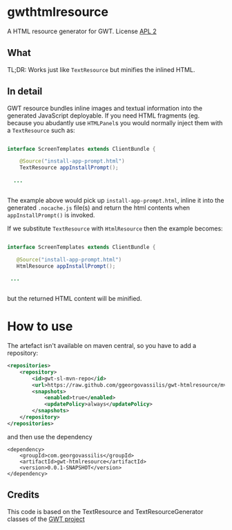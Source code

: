 # gwthtmlresource

A HTML resource generator for GWT. License [APL 2](LICENSE)

## What

TL;DR: Works just like `TextResource` but minifies the inlined HTML.

## In detail

GWT resource bundles inline images and textual information into the generated JavaScript deployable. If you need HTML fragments (eg. because you abudantly use `HTMLPanel`s you would normally inject them with a `TextResource` such as:
```java

interface ScreenTemplates extends ClientBundle {

	@Source("install-app-prompt.html")
	TextResource appInstallPrompt();
  
  ...
  
  ```
  
 The example above would pick up `install-app-prompt.html`, inline it into the generated `.nocache.js` file(s) and return the html contents when `appInstallPrompt()` is invoked.
 
 If we substitute `TextResource` with `HtmlResource` then the example becomes: 
 ```java

interface ScreenTemplates extends ClientBundle {

	@Source("install-app-prompt.html")
	HtmlResource appInstallPrompt();
  
  ...
  
  ```
  but the returned HTML content will be minified.

# How to use

The artefact isn't available on maven central, so you have to add a repository:

```xml
<repositories>
	<repository>
		<id>gwt-sl-mvn-repo</id>
		<url>https://raw.github.com/ggeorgovassilis/gwt-htmlresource/mvn-repo/</url>
		<snapshots>
			<enabled>true</enabled>
			<updatePolicy>always</updatePolicy>
		</snapshots>
	</repository>
</repositories>
```
and then use the dependency

```
<dependency>
	<groupId>com.georgovassilis</groupId>
	<artifactId>gwt-htmlresource</artifactId>
	<version>0.0.1-SNAPSHOT</version>
</dependency>
```
## Credits

This code is based on the TextResource and TextResourceGenerator classes of the [GWT project](http://www.gwtproject.org/)